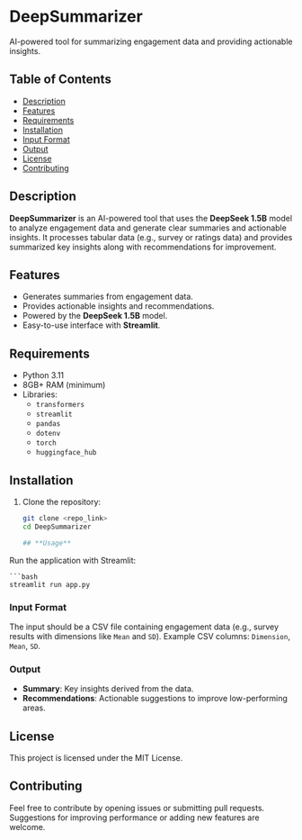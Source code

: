 # **DeepSummarizer**

AI-powered tool for summarizing engagement data and providing actionable insights.

## **Table of Contents**
- [Description](#description)
- [Features](#features)
- [Requirements](#requirements)
- [Installation](#installation)
- [Input Format](#input-format)
- [Output](#output)
- [License](#license)
- [Contributing](#contributing)

## **Description**
**DeepSummarizer** is an AI-powered tool that uses the **DeepSeek 1.5B** model to analyze engagement data and generate clear summaries and actionable insights. It processes tabular data (e.g., survey or ratings data) and provides summarized key insights along with recommendations for improvement.

## **Features**
- Generates summaries from engagement data.
- Provides actionable insights and recommendations.
- Powered by the **DeepSeek 1.5B** model.
- Easy-to-use interface with **Streamlit**.

## **Requirements**
- Python 3.11
- 8GB+ RAM (minimum)
- Libraries:
  - `transformers`
  - `streamlit`
  - `pandas`
  - `dotenv`
  - `torch`
  - `huggingface_hub`

## **Installation**
1. Clone the repository:
   ```bash
   git clone <repo_link>
   cd DeepSummarizer

   ## **Usage**
Run the application with Streamlit:

    ```bash
    streamlit run app.py

### **Input Format**
The input should be a CSV file containing engagement data (e.g., survey results with dimensions like `Mean` and `SD`).
Example CSV columns: `Dimension`, `Mean`, `SD`.

### **Output**
- **Summary**: Key insights derived from the data.
- **Recommendations**: Actionable suggestions to improve low-performing areas.

## **License**
This project is licensed under the MIT License.

## **Contributing**
Feel free to contribute by opening issues or submitting pull requests. Suggestions for improving performance or adding new features are welcome.

